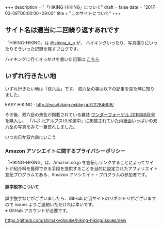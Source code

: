 +++
description = "「HIKING-HIKING」について"
draft = false
date = "2017-03-09T00:00:00+09:00"
title = "このサイトについて"
+++

<!--more-->

## サイト名は適当に二回繰り返すあれです

「HIKING-HIKING」は [@shima_x_o](https://twitter.com/shima_x_o) が、
ハイキングいったり、写真撮りにいったりそういった記録を残すブログです。


ハイキングに行くきっかけを書いた記事は [こちら](/post/hello/)

## いずれ行きたい地

いずれ行きたい地は「双六岳」です。
双六岳の事は以下の記事を見た時に知りました。

EASY HIKING - <http://easyhiking.exblog.jp/22284609/>

その後、双六岳の景色が掲載されている雑誌 [ワンダーフォーゲル 2016年8月号](http://www.yamakei.co.jp/products/2816914122.html) を購入し、
「ルポ 北アルプスUL珍道中」に掲載されていた両紙面いっぱいの双六岳の写真をみて一目惚れしました。

いつの日か双六岳にいこう

### Amazon アソシエイトに関するプライバシーポリシー

「HIKING-HIKING」は、Amazon.co.jp を宣伝しリンクすることによってサイトが紹介料を獲得できる手段を提供することを目的に設定されたアフィリエイト宣伝プログラムである、Amazon アソシエイト・プログラムの参加者です。

#### 誤字脱字について

誤字脱字などがございましたら、GitHub に当サイトのリポジトリがございますので issues よりご連絡いただければ幸いです。  
※ GitHub アカウントが必要です。

<https://github.com/shimakyohsuke/hiking-hiking/issues/new>
